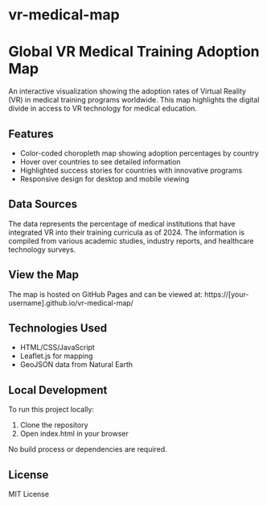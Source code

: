 # vr-medical-map
# Global VR Medical Training Adoption Map

An interactive visualization showing the adoption rates of Virtual Reality (VR) in medical training programs worldwide. This map highlights the digital divide in access to VR technology for medical education.

## Features

- Color-coded choropleth map showing adoption percentages by country
- Hover over countries to see detailed information
- Highlighted success stories for countries with innovative programs
- Responsive design for desktop and mobile viewing

## Data Sources

The data represents the percentage of medical institutions that have integrated VR into their training curricula as of 2024. The information is compiled from various academic studies, industry reports, and healthcare technology surveys.

## View the Map

The map is hosted on GitHub Pages and can be viewed at: https://[your-username].github.io/vr-medical-map/

## Technologies Used

- HTML/CSS/JavaScript
- Leaflet.js for mapping
- GeoJSON data from Natural Earth

## Local Development

To run this project locally:

1. Clone the repository
2. Open index.html in your browser

No build process or dependencies are required.

## License

MIT License
